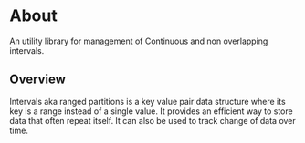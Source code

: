 # About
An utility library for management of Continuous and non overlapping intervals.

## Overview
Intervals aka ranged partitions is a key value pair data structure where its key is a range instead of a single value.  It provides an efficient way to store data that often repeat itself.  It can also be used to track change of data over time.



